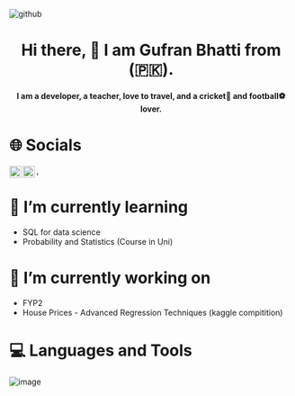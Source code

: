 ![github](https://user-images.githubusercontent.com/58569042/215321193-20815cdc-d2fb-4a75-b708-701be6bd535c.png)

<h1 align="center">
Hi there, 👋 I am Gufran Bhatti from (🇵🇰).
</h1>
<h4 align = "center">
I am a developer, a teacher, love to travel, and a cricket🏏 and football⚽ lover.
</h4> 

# 🌐 Socials
<a href="https://www.linkedin.com/in/gufran-bhatti-80568822a/"><img align="left" src="https://raw.githubusercontent.com/yushi1007/yushi1007/main/images/linkedin.svg" alt="Gufran Bhatti | LinkedIn" width="21px"/></a>
<a href="https://www.instagram.com/gufran_bhatti/"><img align="left" src="https://raw.githubusercontent.com/yushi1007/yushi1007/main/images/instagram.svg" alt="Gufran Bhatti | Instagram" width="21px"/></a>
,
# 🌱 I’m currently learning 
* SQL for data science
* Probability and Statistics (Course in Uni)

# 🔭 I’m currently working on
* FYP2
* House Prices - Advanced Regression Techniques (kaggle compitition)

# 💻 Languages and Tools
![image](https://user-images.githubusercontent.com/58569042/215323358-ba5a2e9a-8762-4bbd-a35e-18a8b100b474.png)


<!--
**GufranBhatti/GufranBhatti** is a ✨ _special_ ✨ repository because its `README.md` (this file) appears on your GitHub profile.

Here are some ideas to get you started:

- 🔭 I’m currently working on ...
- 🌱 I’m currently learning ...
- 👯 I’m looking to collaborate on ...
- 🤔 I’m looking for help with ...
- 💬 Ask me about ...
- 📫 How to reach me: ...
- 😄 Pronouns: ...
- ⚡ Fun fact: ...
-->
